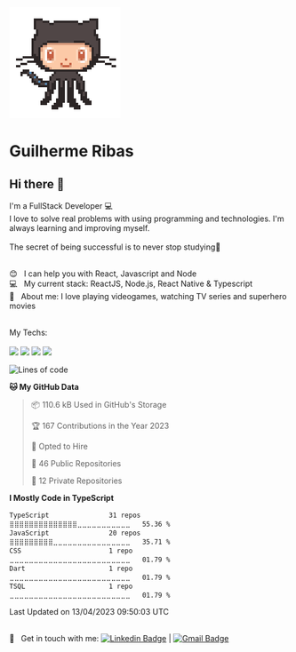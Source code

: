 <img width="auto" src="https://github.com/Ribas187/ribas187/blob/master/git.gif">


# Guilherme Ribas

## Hi there 👋
I'm a FullStack Developer :computer:
<br/>I love to solve real problems with using programming and technologies.
I'm always learning and improving myself. 
<br/><br/>
The secret of being successful is to never stop studying:rocket:


 <br/> :blush: &nbsp; I can help you with React, Javascript and Node
 <br/> :computer: &nbsp; My current stack: ReactJS, Node.js, React Native & Typescript
 <br/> 💬  &nbsp; About me: I love playing videogames, watching TV series and superhero movies
 <br/>  <br/> 
 
My Techs:<br><br>
<img src='https://img.shields.io/badge/React-20232A?style=for-the-badge&logo=react&logoColor=61DAFB' />
<img src='https://img.shields.io/badge/JavaScript-F7DF1E?style=for-the-badge&logo=javascript&logoColor=black' />
<img src='https://img.shields.io/badge/TypeScript-007ACC?style=for-the-badge&logo=typescript&logoColor=white' />
<img src='https://img.shields.io/badge/Node.js-43853D?style=for-the-badge&logo=nodedotjs&logoColor=white' />
 
<!--START_SECTION:waka-->
![Lines of code](https://img.shields.io/badge/From%20Hello%20World%20I%27ve%20Written-2.9%20million%20lines%20of%20code-blue)

**🐱 My GitHub Data** 

> 📦 110.6 kB Used in GitHub's Storage 
 > 
> 🏆 167 Contributions in the Year 2023
 > 
> 💼 Opted to Hire
 > 
> 📜 46 Public Repositories 
 > 
> 🔑 12 Private Repositories 
 > 
**I Mostly Code in TypeScript** 

```text
TypeScript               31 repos            ⣿⣿⣿⣿⣿⣿⣿⣿⣿⣿⣿⣿⣿⣿⣀⣀⣀⣀⣀⣀⣀⣀⣀⣀⣀   55.36 % 
JavaScript               20 repos            ⣿⣿⣿⣿⣿⣿⣿⣿⣿⣀⣀⣀⣀⣀⣀⣀⣀⣀⣀⣀⣀⣀⣀⣀⣀   35.71 % 
CSS                      1 repo              ⣀⣀⣀⣀⣀⣀⣀⣀⣀⣀⣀⣀⣀⣀⣀⣀⣀⣀⣀⣀⣀⣀⣀⣀⣀   01.79 % 
Dart                     1 repo              ⣀⣀⣀⣀⣀⣀⣀⣀⣀⣀⣀⣀⣀⣀⣀⣀⣀⣀⣀⣀⣀⣀⣀⣀⣀   01.79 % 
TSQL                     1 repo              ⣀⣀⣀⣀⣀⣀⣀⣀⣀⣀⣀⣀⣀⣀⣀⣀⣀⣀⣀⣀⣀⣀⣀⣀⣀   01.79 % 
```




 Last Updated on 13/04/2023 09:50:03 UTC
<!--END_SECTION:waka-->
 
 <br/> :email: &nbsp; Get in touch with me: [![Linkedin Badge](https://img.shields.io/badge/-GuilhermeRibas-blue?style=flat-square&logo=Linkedin&logoColor=white&link=https://www.linkedin.com/in/guilherme-ribas/)](https://www.linkedin.com/in/guilherme-ribas/) 
| 
[![Gmail Badge](https://img.shields.io/badge/-guilherme.ribas.tech@gmail.com-c14438?style=flat-square&logo=Gmail&logoColor=white&link=mailto:guilherme.ribas.tech@gmail.com)](mailto:guilherme.ribas.tech@gmail.com)
